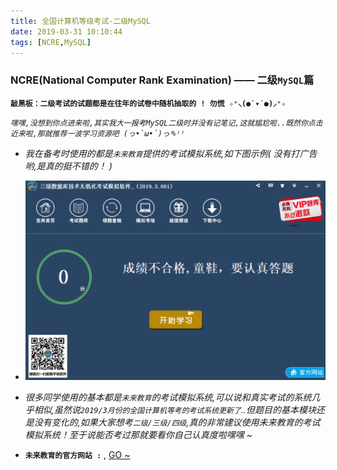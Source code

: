 ```yaml
---
title: 全国计算机等级考试-二级MySQL
date: 2019-03-31 10:10:44
tags: [NCRE,MySQL]
---
```


### NCRE(National Computer Rank Examination) —— 二级`MySQL`篇

**`敲黑板：二级考试的试题都是在往年的试卷中随机抽取的 ! 勿慌 ✧⁺⸜(●˙▾˙●)⸝⁺✧`**

*`嘿嘿,没想到你点进来啦,其实我大一报考MySQL二级时并没有记笔记,这就尴尬啦..既然你点击近来啦,那就推荐一波学习资源吧 (っ•̀ω•́)っ✎⁾⁾ `*

- *我在备考时使用的都是`未来教育`提供的考试模拟系统,如下图示例( 没有打广告哟,是真的挺不错的！ )*

- ![ ](全国计算机等级考试-二级MySQL/Test-system.PNG)

- *很多同学使用的基本都是`未来教育`的考试模拟系统,可以说和真实考试的系统几乎相似,虽然说`2019/3月份的全国计算机等考的考试系统更新了`..但题目的基本模块还是没有变化的,如果大家想考`二级/三级/四级`,真的非常建议使用未来教育的考试模拟系统！至于说能否考过那就要看你自己认真度啦嘿嘿 ~*

- **`未来教育的官方网站 :`** , [GO ~](http://www.eduexam.cn/)